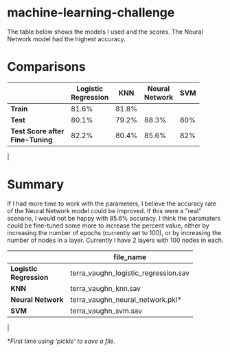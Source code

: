 # machine-learning-challenge

The table below shows the models I used and the scores. The Neural Network model had the highest accuracy.

# Comparisons

|                        | Logistic<br/>Regression | KNN   | Neural<br/> Network | SVM |
|------------------------|---------------------|-------|----------------|-----|
| **Train**                  | 81.6%               | 81.8% |                |     |
| **Test**                   | 80.1%               | 79.2% | 88.3%          | 80% |
| **Test Score after**<br/>**Fine-Tuning** | 82.2%               | 80.4% | 85.6%          | 82% |
|

# Summary

If I had more time to work with the parameters, I believe the accuracy rate of the Neural Network model could be improved. If this were a "real" scenario, I would not be happy with 85.6% accuracy. I think the paramaters could be fine-tuned some more to increase the percent value, either by increasing the number of epochs (currently set to 100), or by increasing the number of nodes in a layer. Currently I have 2 layers with 100 nodes in each.

|                         | file_name                            |
|-------------------------|--------------------------------------|
| **Logistic**<br/>**Regression** | terra_vaughn_logistic_regression.sav |
| **KNN**                     | terra_vaughn_knn.sav                 |
| **Neural Network**          | terra_vaughn_neural_network.pkl*     |
| **SVM**                     | terra_vaughn_svm.sav                 |
|

**First time using 'pickle' to save a file.*
